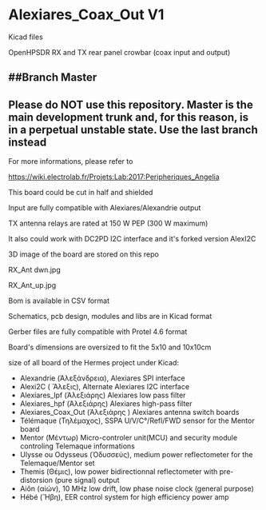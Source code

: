 # Alexiares_Coax_Out V1

Kicad files

OpenHPSDR RX and TX rear panel crowbar (coax input and output)

##Branch Master
-----------

  Please do NOT use this repository.
  Master is the main development trunk and, for this reason, 
  is in a perpetual unstable state. Use the last branch instead
-----------

For more informations, please refer to 

https://wiki.electrolab.fr/Projets:Lab:2017:Peripheriques_Angelia

This board could be cut in half and shielded

Input are fully compatible with Alexiares/Alexandrie output

TX antenna relays are rated at 150 W PEP (300 W maximum)

It also could work with DC2PD I2C interface 
and it's forked version AlexI2C

3D image of the board are stored on this repo

RX_Ant dwn.jpg

RX_Ant_up.jpg


Bom is available in CSV format

Schematics, pcb design, modules and libs are in Kicad format

Gerber files are fully compatible with Protel 4.6 format

Board's dimensions are oversized to fit the 5x10 and 10x10cm 

size of all board of the Hermes project under Kicad: 

* Alexandrie (Ἀλεξάνδρεια), Alexiares SPI interface
* Alexi2C ( Ἄλεξις), Alternate Alexiares I2C interface
* Alexiares_lpf (Ἀλεξιάρης) Alexiares low pass filter
* Alexiares_hpf (Ἀλεξιάρης) Alexiares high-pass filter
* Alexiares_Coax_Out (Ἀλεξιάρης ) Alexiares antenna switch boards
* Télémaque (Τηλέμαχος),  SSPA U/V/C°/Refl/FWD sensor for the Mentor board 
* Mentor (Μέντωρ) Micro-controler unit(MCU) and security module controling Telemaque informations
* Ulysse ou Odysseus (Ὀδυσσεύς), medium power reflectometer for the Telemaque/Mentor set
* Themis (Θέμις), low power bidirectionnal reflectometer with pre-distorsion (pure signal) output
* Aiôn (αἰών), 10 MHz low drift, low phase noise clock (general purpose)
* Hébé (Ἥβη), EER control system for high efficiency power amp
